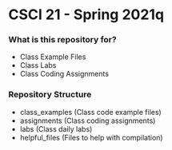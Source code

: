 # CSCI 21 - Spring 2021q #

### What is this repository for? ###

* Class Example Files
* Class Labs
* Class Coding Assignments

### Repository Structure ###

* class_examples (Class code example files)
* assignments    (Class coding assignments)
* labs           (Class daily labs)
* helpful_files  (Files to help with compilation)
